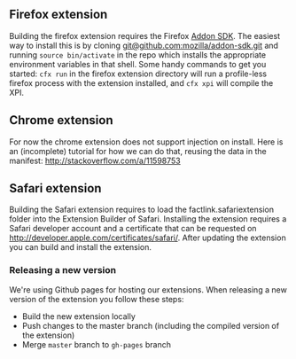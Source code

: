 Firefox extension
---

Building the firefox extension requires the Firefox [Addon SDK](https://developer.mozilla.org/en-US/Add-ons/SDK/Tutorials/Installation).
The easiest way to install this is by cloning [git@github.com:mozilla/addon-sdk.git](https://github.com/mozilla/addon-sdk)
and running `source bin/activate` in the repo which installs the appropriate environment variables in that shell.
Some handy commands to get you started: `cfx run` in the firefox extension directory will run a profile-less firefox
process with the extension installed, and `cfx xpi` will compile the XPI.


Chrome extension
---

For now the chrome extension does not support injection on install. Here is an (incomplete) tutorial for how we can do that, reusing the data in the manifest: http://stackoverflow.com/a/11598753


Safari extension
---

Building the Safari extension requires to load the factlink.safariextension folder into the Extension Builder of Safari. Installing the extension requires a Safari developer account and a certificate that can be requested on http://developer.apple.com/certificates/safari/. After updating the extension you can build and install the extension.


### Releasing a new version
We're using Github pages for hosting our extensions. When releasing a new version of the extension you follow these steps:
- Build the new extension locally
- Push changes to the master branch (including the compiled version of the extension)
- Merge ```master``` branch to ```gh-pages``` branch
